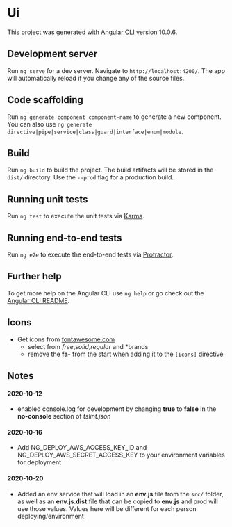 # Ui

This project was generated with [Angular CLI](https://github.com/angular/angular-cli) version 10.0.6.

## Development server

Run `ng serve` for a dev server. Navigate to `http://localhost:4200/`. The app will automatically reload if you change any of the source files.

## Code scaffolding

Run `ng generate component component-name` to generate a new component. You can also use `ng generate directive|pipe|service|class|guard|interface|enum|module`.

## Build

Run `ng build` to build the project. The build artifacts will be stored in the `dist/` directory. Use the `--prod` flag for a production build.

## Running unit tests

Run `ng test` to execute the unit tests via [Karma](https://karma-runner.github.io).

## Running end-to-end tests

Run `ng e2e` to execute the end-to-end tests via [Protractor](http://www.protractortest.org/).

## Further help

To get more help on the Angular CLI use `ng help` or go check out the [Angular CLI README](https://github.com/angular/angular-cli/blob/master/README.md).

## Icons
* Get icons from [fontawesome.com](https://fontawesome.com/icons)
  * select from *free*,*solid*,*regular* and *brands
  * remove the **fa-** from the start when adding it to the `[icons]` directive

## Notes
#### 2020-10-12
* enabled console.log for development by changing **true** to **false** in the **no-console** section of *tslint.json*

#### 2020-10-16
* Add NG_DEPLOY_AWS_ACCESS_KEY_ID and NG_DEPLOY_AWS_SECRET_ACCESS_KEY to your environment variables for deployment

#### 2020-10-20
* Added an env service that will load in an **env.js** file from the `src/` folder, as well as an **env.js.dist** file 
that can be copied to **env.js** and prod will use those values. Values here will be different for each person deploying/environment  
